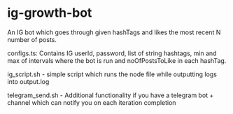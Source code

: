 # ig-growth-bot
An IG bot which goes through given hashTags and likes the most recent N number of posts.

configs.ts: Contains IG userId, password, list of string hashtags, min and max of intervals where the bot is run and noOfPostsToLike in each hashTag.

ig_script.sh - simple script which runs the node file while outputting logs into output.log

telegram_send.sh - Additional functionality if you have a telegram bot + channel which can notify you on each iteration completion
